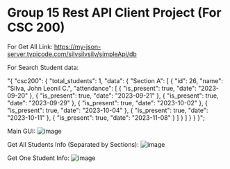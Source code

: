 # Group 15 Rest API Client Project (For CSC 200)

For Get All Link:
https://my-json-server.typicode.com/silvsilvsilv/simpleApi/db

For Search Student data:

"{ \"csc200\": { \"total_students\": 1, \"data\": { \"Section A\": [ { \"id\": 26, \"name\": \"Silva, John Leonil C.\", \"attendance\": [ { \"is_present\": true, \"date\": \"2023-09-20\" }, { \"is_present\": true, \"date\": \"2023-09-21\" }, { \"is_present\": true, \"date\": \"2023-09-29\" }, { \"is_present\": true, \"date\": \"2023-10-02\" }, { \"is_present\": true, \"date\": \"2023-10-04\" }, { \"is_present\": true, \"date\": \"2023-10-11\" }, { \"is_present\": true, \"date\": \"2023-11-08\" } ] } ] } } }";

Main GUI:
![image](https://github.com/silvsilvsilv/javaApi/assets/115610312/0be21667-e9ec-4a47-a48b-4a108ee75588)

Get All Students Info (Separated by Sections):
![image](https://github.com/silvsilvsilv/javaApi/assets/115610312/082ecd06-0f61-42ad-9e76-763e64f8b050)

Get One Student Info:
![image](https://github.com/silvsilvsilv/javaApi/assets/115610312/45f6e4bc-9a3d-48b9-93bb-4808037fcf9f)


